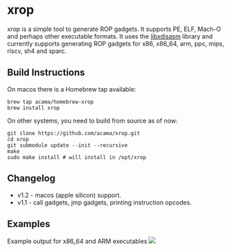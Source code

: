 xrop
=======

xrop is a simple tool to generate ROP gadgets. It supports PE, ELF, Mach-O and perhaps other executable formats. It uses the [libxdisasm](http://github.com/acama/libxdisasm) library and currently supports generating ROP gadgets for x86, x86_64, arm, ppc, mips, riscv, sh4 and sparc.

Build Instructions
-------------------

On macos there is a Homebrew tap available:
```
brew tap acama/homebrew-xrop
brew install xrop
```

On other systems, you need to build from source as of now:
```
git clone https://github.com/acama/xrop.git
cd xrop
git submodule update --init --recursive
make
sudo make install # will install in /opt/xrop
```

Changelog
---------
* v1.2 - macos (apple silicon) support.
* v1.1 - call gadgets, jmp gadgets, printing instruction opcodes.

Examples
---------
Example output for x86_64 and ARM executables
<img src="http://i.imgur.com/HAgVLD0.png">
